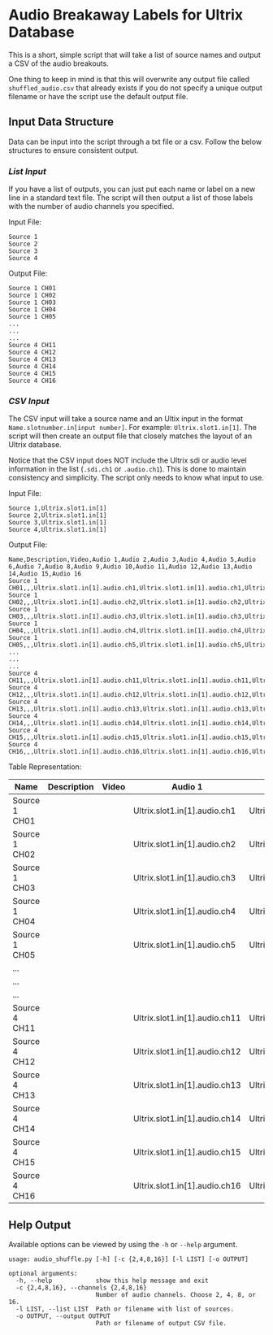 # **Audio Breakaway Labels for Ultrix Database**
This is a short, simple script that will take a list of source names and output a CSV of the audio breakouts.

One thing to keep in mind is that this will overwrite any output file called `shuffled_audio.csv` that already exists if you do not specify a unique output filename or have the script use the default output file.

## **Input Data Structure**
Data can be input into the script through a txt file or a csv. Follow the below structures to ensure consistent output.

### *List Input*
If you have a list of outputs, you can just put each name or label on a new line in a standard text file. The script will then output a list of those labels with the number of audio channels you specified.

Input File:
``` 
Source 1
Source 2
Source 3
Source 4
```

Output File:
```
Source 1 CH01
Source 1 CH02
Source 1 CH03
Source 1 CH04
Source 1 CH05
...
...
...
Source 4 CH11
Source 4 CH12
Source 4 CH13
Source 4 CH14
Source 4 CH15
Source 4 CH16
```

### *CSV Input*
The CSV input will take a source name and an Ultix input in the format `Name.slotnumber.in[input number]`. For example: `Ultrix.slot1.in[1]`. The script will then create an output file that closely matches the layout of an Ultrix database.

Notice that the CSV input does NOT include the Ultrix sdi or audio level information in the list (`.sdi.ch1` or `.audio.ch1`). This is done to maintain consistency and simplicity. The script only needs to know what input to use.

Input File:
```
Source 1,Ultrix.slot1.in[1]
Source 2,Ultrix.slot1.in[1]
Source 3,Ultrix.slot1.in[1]
Source 4,Ultrix.slot1.in[1]
```

Output File:
```
Name,Description,Video,Audio 1,Audio 2,Audio 3,Audio 4,Audio 5,Audio 6,Audio 7,Audio 8,Audio 9,Audio 10,Audio 11,Audio 12,Audio 13,Audio 14,Audio 15,Audio 16
Source 1 CH01,,,Ultrix.slot1.in[1].audio.ch1,Ultrix.slot1.in[1].audio.ch1,Ultrix.slot1.in[1].audio.ch1,Ultrix.slot1.in[1].audio.ch1,Ultrix.slot1.in[1].audio.ch1,Ultrix.slot1.in[1].audio.ch1,Ultrix.slot1.in[1].audio.ch1,Ultrix.slot1.in[1].audio.ch1,Ultrix.slot1.in[1].audio.ch1,Ultrix.slot1.in[1].audio.ch1,Ultrix.slot1.in[1].audio.ch1,Ultrix.slot1.in[1].audio.ch1,Ultrix.slot1.in[1].audio.ch1,Ultrix.slot1.in[1].audio.ch1,Ultrix.slot1.in[1].audio.ch1,Ultrix.slot1.in[1].audio.ch1
Source 1 CH02,,,Ultrix.slot1.in[1].audio.ch2,Ultrix.slot1.in[1].audio.ch2,Ultrix.slot1.in[1].audio.ch2,Ultrix.slot1.in[1].audio.ch2,Ultrix.slot1.in[1].audio.ch2,Ultrix.slot1.in[1].audio.ch2,Ultrix.slot1.in[1].audio.ch2,Ultrix.slot1.in[1].audio.ch2,Ultrix.slot1.in[1].audio.ch2,Ultrix.slot1.in[1].audio.ch2,Ultrix.slot1.in[1].audio.ch2,Ultrix.slot1.in[1].audio.ch2,Ultrix.slot1.in[1].audio.ch2,Ultrix.slot1.in[1].audio.ch2,Ultrix.slot1.in[1].audio.ch2,Ultrix.slot1.in[1].audio.ch2
Source 1 CH03,,,Ultrix.slot1.in[1].audio.ch3,Ultrix.slot1.in[1].audio.ch3,Ultrix.slot1.in[1].audio.ch3,Ultrix.slot1.in[1].audio.ch3,Ultrix.slot1.in[1].audio.ch3,Ultrix.slot1.in[1].audio.ch3,Ultrix.slot1.in[1].audio.ch3,Ultrix.slot1.in[1].audio.ch3,Ultrix.slot1.in[1].audio.ch3,Ultrix.slot1.in[1].audio.ch3,Ultrix.slot1.in[1].audio.ch3,Ultrix.slot1.in[1].audio.ch3,Ultrix.slot1.in[1].audio.ch3,Ultrix.slot1.in[1].audio.ch3,Ultrix.slot1.in[1].audio.ch3,Ultrix.slot1.in[1].audio.ch3
Source 1 CH04,,,Ultrix.slot1.in[1].audio.ch4,Ultrix.slot1.in[1].audio.ch4,Ultrix.slot1.in[1].audio.ch4,Ultrix.slot1.in[1].audio.ch4,Ultrix.slot1.in[1].audio.ch4,Ultrix.slot1.in[1].audio.ch4,Ultrix.slot1.in[1].audio.ch4,Ultrix.slot1.in[1].audio.ch4,Ultrix.slot1.in[1].audio.ch4,Ultrix.slot1.in[1].audio.ch4,Ultrix.slot1.in[1].audio.ch4,Ultrix.slot1.in[1].audio.ch4,Ultrix.slot1.in[1].audio.ch4,Ultrix.slot1.in[1].audio.ch4,Ultrix.slot1.in[1].audio.ch4,Ultrix.slot1.in[1].audio.ch4
Source 1 CH05,,,Ultrix.slot1.in[1].audio.ch5,Ultrix.slot1.in[1].audio.ch5,Ultrix.slot1.in[1].audio.ch5,Ultrix.slot1.in[1].audio.ch5,Ultrix.slot1.in[1].audio.ch5,Ultrix.slot1.in[1].audio.ch5,Ultrix.slot1.in[1].audio.ch5,Ultrix.slot1.in[1].audio.ch5,Ultrix.slot1.in[1].audio.ch5,Ultrix.slot1.in[1].audio.ch5,Ultrix.slot1.in[1].audio.ch5,Ultrix.slot1.in[1].audio.ch5,Ultrix.slot1.in[1].audio.ch5,Ultrix.slot1.in[1].audio.ch5,Ultrix.slot1.in[1].audio.ch5,Ultrix.slot1.in[1].audio.ch5
...
...
...
Source 4 CH11,,,Ultrix.slot1.in[1].audio.ch11,Ultrix.slot1.in[1].audio.ch11,Ultrix.slot1.in[1].audio.ch11,Ultrix.slot1.in[1].audio.ch11,Ultrix.slot1.in[1].audio.ch11,Ultrix.slot1.in[1].audio.ch11,Ultrix.slot1.in[1].audio.ch11,Ultrix.slot1.in[1].audio.ch11,Ultrix.slot1.in[1].audio.ch11,Ultrix.slot1.in[1].audio.ch11,Ultrix.slot1.in[1].audio.ch11,Ultrix.slot1.in[1].audio.ch11,Ultrix.slot1.in[1].audio.ch11,Ultrix.slot1.in[1].audio.ch11,Ultrix.slot1.in[1].audio.ch11,Ultrix.slot1.in[1].audio.ch11
Source 4 CH12,,,Ultrix.slot1.in[1].audio.ch12,Ultrix.slot1.in[1].audio.ch12,Ultrix.slot1.in[1].audio.ch12,Ultrix.slot1.in[1].audio.ch12,Ultrix.slot1.in[1].audio.ch12,Ultrix.slot1.in[1].audio.ch12,Ultrix.slot1.in[1].audio.ch12,Ultrix.slot1.in[1].audio.ch12,Ultrix.slot1.in[1].audio.ch12,Ultrix.slot1.in[1].audio.ch12,Ultrix.slot1.in[1].audio.ch12,Ultrix.slot1.in[1].audio.ch12,Ultrix.slot1.in[1].audio.ch12,Ultrix.slot1.in[1].audio.ch12,Ultrix.slot1.in[1].audio.ch12,Ultrix.slot1.in[1].audio.ch12
Source 4 CH13,,,Ultrix.slot1.in[1].audio.ch13,Ultrix.slot1.in[1].audio.ch13,Ultrix.slot1.in[1].audio.ch13,Ultrix.slot1.in[1].audio.ch13,Ultrix.slot1.in[1].audio.ch13,Ultrix.slot1.in[1].audio.ch13,Ultrix.slot1.in[1].audio.ch13,Ultrix.slot1.in[1].audio.ch13,Ultrix.slot1.in[1].audio.ch13,Ultrix.slot1.in[1].audio.ch13,Ultrix.slot1.in[1].audio.ch13,Ultrix.slot1.in[1].audio.ch13,Ultrix.slot1.in[1].audio.ch13,Ultrix.slot1.in[1].audio.ch13,Ultrix.slot1.in[1].audio.ch13,Ultrix.slot1.in[1].audio.ch13
Source 4 CH14,,,Ultrix.slot1.in[1].audio.ch14,Ultrix.slot1.in[1].audio.ch14,Ultrix.slot1.in[1].audio.ch14,Ultrix.slot1.in[1].audio.ch14,Ultrix.slot1.in[1].audio.ch14,Ultrix.slot1.in[1].audio.ch14,Ultrix.slot1.in[1].audio.ch14,Ultrix.slot1.in[1].audio.ch14,Ultrix.slot1.in[1].audio.ch14,Ultrix.slot1.in[1].audio.ch14,Ultrix.slot1.in[1].audio.ch14,Ultrix.slot1.in[1].audio.ch14,Ultrix.slot1.in[1].audio.ch14,Ultrix.slot1.in[1].audio.ch14,Ultrix.slot1.in[1].audio.ch14,Ultrix.slot1.in[1].audio.ch14
Source 4 CH15,,,Ultrix.slot1.in[1].audio.ch15,Ultrix.slot1.in[1].audio.ch15,Ultrix.slot1.in[1].audio.ch15,Ultrix.slot1.in[1].audio.ch15,Ultrix.slot1.in[1].audio.ch15,Ultrix.slot1.in[1].audio.ch15,Ultrix.slot1.in[1].audio.ch15,Ultrix.slot1.in[1].audio.ch15,Ultrix.slot1.in[1].audio.ch15,Ultrix.slot1.in[1].audio.ch15,Ultrix.slot1.in[1].audio.ch15,Ultrix.slot1.in[1].audio.ch15,Ultrix.slot1.in[1].audio.ch15,Ultrix.slot1.in[1].audio.ch15,Ultrix.slot1.in[1].audio.ch15,Ultrix.slot1.in[1].audio.ch15
Source 4 CH16,,,Ultrix.slot1.in[1].audio.ch16,Ultrix.slot1.in[1].audio.ch16,Ultrix.slot1.in[1].audio.ch16,Ultrix.slot1.in[1].audio.ch16,Ultrix.slot1.in[1].audio.ch16,Ultrix.slot1.in[1].audio.ch16,Ultrix.slot1.in[1].audio.ch16,Ultrix.slot1.in[1].audio.ch16,Ultrix.slot1.in[1].audio.ch16,Ultrix.slot1.in[1].audio.ch16,Ultrix.slot1.in[1].audio.ch16,Ultrix.slot1.in[1].audio.ch16,Ultrix.slot1.in[1].audio.ch16,Ultrix.slot1.in[1].audio.ch16,Ultrix.slot1.in[1].audio.ch16,Ultrix.slot1.in[1].audio.ch16
```
Table Representation:

| Name          | Description | Video | Audio 1                       | Audio 2                       | Audio 3                       | Audio 4                       | Audio 5                       | Audio 6                       | Audio 7                       | Audio 8                       | Audio 9                       | Audio 10                      | Audio 11                      | Audio 12                      | Audio 13                      | Audio 14                      | Audio 15                      | Audio 16                      |
| ------------- | ----------- | ----- | ----------------------------- | ----------------------------- | ----------------------------- | ----------------------------- | ----------------------------- | ----------------------------- | ----------------------------- | ----------------------------- | ----------------------------- | ----------------------------- | ----------------------------- | ----------------------------- | ----------------------------- | ----------------------------- | ----------------------------- | ----------------------------- |
| Source 1 CH01 |             |       | Ultrix.slot1.in[1].audio.ch1  | Ultrix.slot1.in[1].audio.ch1  | Ultrix.slot1.in[1].audio.ch1  | Ultrix.slot1.in[1].audio.ch1  | Ultrix.slot1.in[1].audio.ch1  | Ultrix.slot1.in[1].audio.ch1  | Ultrix.slot1.in[1].audio.ch1  | Ultrix.slot1.in[1].audio.ch1  | Ultrix.slot1.in[1].audio.ch1  | Ultrix.slot1.in[1].audio.ch1  | Ultrix.slot1.in[1].audio.ch1  | Ultrix.slot1.in[1].audio.ch1  | Ultrix.slot1.in[1].audio.ch1  | Ultrix.slot1.in[1].audio.ch1  | Ultrix.slot1.in[1].audio.ch1  | Ultrix.slot1.in[1].audio.ch1  |
| Source 1 CH02 |             |       | Ultrix.slot1.in[1].audio.ch2  | Ultrix.slot1.in[1].audio.ch2  | Ultrix.slot1.in[1].audio.ch2  | Ultrix.slot1.in[1].audio.ch2  | Ultrix.slot1.in[1].audio.ch2  | Ultrix.slot1.in[1].audio.ch2  | Ultrix.slot1.in[1].audio.ch2  | Ultrix.slot1.in[1].audio.ch2  | Ultrix.slot1.in[1].audio.ch2  | Ultrix.slot1.in[1].audio.ch2  | Ultrix.slot1.in[1].audio.ch2  | Ultrix.slot1.in[1].audio.ch2  | Ultrix.slot1.in[1].audio.ch2  | Ultrix.slot1.in[1].audio.ch2  | Ultrix.slot1.in[1].audio.ch2  | Ultrix.slot1.in[1].audio.ch2  |
| Source 1 CH03 |             |       | Ultrix.slot1.in[1].audio.ch3  | Ultrix.slot1.in[1].audio.ch3  | Ultrix.slot1.in[1].audio.ch3  | Ultrix.slot1.in[1].audio.ch3  | Ultrix.slot1.in[1].audio.ch3  | Ultrix.slot1.in[1].audio.ch3  | Ultrix.slot1.in[1].audio.ch3  | Ultrix.slot1.in[1].audio.ch3  | Ultrix.slot1.in[1].audio.ch3  | Ultrix.slot1.in[1].audio.ch3  | Ultrix.slot1.in[1].audio.ch3  | Ultrix.slot1.in[1].audio.ch3  | Ultrix.slot1.in[1].audio.ch3  | Ultrix.slot1.in[1].audio.ch3  | Ultrix.slot1.in[1].audio.ch3  | Ultrix.slot1.in[1].audio.ch3  |
| Source 1 CH04 |             |       | Ultrix.slot1.in[1].audio.ch4  | Ultrix.slot1.in[1].audio.ch4  | Ultrix.slot1.in[1].audio.ch4  | Ultrix.slot1.in[1].audio.ch4  | Ultrix.slot1.in[1].audio.ch4  | Ultrix.slot1.in[1].audio.ch4  | Ultrix.slot1.in[1].audio.ch4  | Ultrix.slot1.in[1].audio.ch4  | Ultrix.slot1.in[1].audio.ch4  | Ultrix.slot1.in[1].audio.ch4  | Ultrix.slot1.in[1].audio.ch4  | Ultrix.slot1.in[1].audio.ch4  | Ultrix.slot1.in[1].audio.ch4  | Ultrix.slot1.in[1].audio.ch4  | Ultrix.slot1.in[1].audio.ch4  | Ultrix.slot1.in[1].audio.ch4  |
| Source 1 CH05 |             |       | Ultrix.slot1.in[1].audio.ch5  | Ultrix.slot1.in[1].audio.ch5  | Ultrix.slot1.in[1].audio.ch5  | Ultrix.slot1.in[1].audio.ch5  | Ultrix.slot1.in[1].audio.ch5  | Ultrix.slot1.in[1].audio.ch5  | Ultrix.slot1.in[1].audio.ch5  | Ultrix.slot1.in[1].audio.ch5  | Ultrix.slot1.in[1].audio.ch5  | Ultrix.slot1.in[1].audio.ch5  | Ultrix.slot1.in[1].audio.ch5  | Ultrix.slot1.in[1].audio.ch5  | Ultrix.slot1.in[1].audio.ch5  | Ultrix.slot1.in[1].audio.ch5  | Ultrix.slot1.in[1].audio.ch5  | Ultrix.slot1.in[1].audio.ch5  |
| ...           |             |       |                               |                               |                               |                               |                               |                               |                               |                               |                               |                               |                               |                               |                               |                               |                               |                               |
| ...           |             |       |                               |                               |                               |                               |                               |                               |                               |                               |                               |                               |                               |                               |                               |                               |                               |                               |
| ...           |             |       |                               |                               |                               |                               |                               |                               |                               |                               |                               |                               |                               |                               |                               |                               |                               |                               |
| Source 4 CH11 |             |       | Ultrix.slot1.in[1].audio.ch11 | Ultrix.slot1.in[1].audio.ch11 | Ultrix.slot1.in[1].audio.ch11 | Ultrix.slot1.in[1].audio.ch11 | Ultrix.slot1.in[1].audio.ch11 | Ultrix.slot1.in[1].audio.ch11 | Ultrix.slot1.in[1].audio.ch11 | Ultrix.slot1.in[1].audio.ch11 | Ultrix.slot1.in[1].audio.ch11 | Ultrix.slot1.in[1].audio.ch11 | Ultrix.slot1.in[1].audio.ch11 | Ultrix.slot1.in[1].audio.ch11 | Ultrix.slot1.in[1].audio.ch11 | Ultrix.slot1.in[1].audio.ch11 | Ultrix.slot1.in[1].audio.ch11 | Ultrix.slot1.in[1].audio.ch11 |
| Source 4 CH12 |             |       | Ultrix.slot1.in[1].audio.ch12 | Ultrix.slot1.in[1].audio.ch12 | Ultrix.slot1.in[1].audio.ch12 | Ultrix.slot1.in[1].audio.ch12 | Ultrix.slot1.in[1].audio.ch12 | Ultrix.slot1.in[1].audio.ch12 | Ultrix.slot1.in[1].audio.ch12 | Ultrix.slot1.in[1].audio.ch12 | Ultrix.slot1.in[1].audio.ch12 | Ultrix.slot1.in[1].audio.ch12 | Ultrix.slot1.in[1].audio.ch12 | Ultrix.slot1.in[1].audio.ch12 | Ultrix.slot1.in[1].audio.ch12 | Ultrix.slot1.in[1].audio.ch12 | Ultrix.slot1.in[1].audio.ch12 | Ultrix.slot1.in[1].audio.ch12 |
| Source 4 CH13 |             |       | Ultrix.slot1.in[1].audio.ch13 | Ultrix.slot1.in[1].audio.ch13 | Ultrix.slot1.in[1].audio.ch13 | Ultrix.slot1.in[1].audio.ch13 | Ultrix.slot1.in[1].audio.ch13 | Ultrix.slot1.in[1].audio.ch13 | Ultrix.slot1.in[1].audio.ch13 | Ultrix.slot1.in[1].audio.ch13 | Ultrix.slot1.in[1].audio.ch13 | Ultrix.slot1.in[1].audio.ch13 | Ultrix.slot1.in[1].audio.ch13 | Ultrix.slot1.in[1].audio.ch13 | Ultrix.slot1.in[1].audio.ch13 | Ultrix.slot1.in[1].audio.ch13 | Ultrix.slot1.in[1].audio.ch13 | Ultrix.slot1.in[1].audio.ch13 |
| Source 4 CH14 |             |       | Ultrix.slot1.in[1].audio.ch14 | Ultrix.slot1.in[1].audio.ch14 | Ultrix.slot1.in[1].audio.ch14 | Ultrix.slot1.in[1].audio.ch14 | Ultrix.slot1.in[1].audio.ch14 | Ultrix.slot1.in[1].audio.ch14 | Ultrix.slot1.in[1].audio.ch14 | Ultrix.slot1.in[1].audio.ch14 | Ultrix.slot1.in[1].audio.ch14 | Ultrix.slot1.in[1].audio.ch14 | Ultrix.slot1.in[1].audio.ch14 | Ultrix.slot1.in[1].audio.ch14 | Ultrix.slot1.in[1].audio.ch14 | Ultrix.slot1.in[1].audio.ch14 | Ultrix.slot1.in[1].audio.ch14 | Ultrix.slot1.in[1].audio.ch14 |
| Source 4 CH15 |             |       | Ultrix.slot1.in[1].audio.ch15 | Ultrix.slot1.in[1].audio.ch15 | Ultrix.slot1.in[1].audio.ch15 | Ultrix.slot1.in[1].audio.ch15 | Ultrix.slot1.in[1].audio.ch15 | Ultrix.slot1.in[1].audio.ch15 | Ultrix.slot1.in[1].audio.ch15 | Ultrix.slot1.in[1].audio.ch15 | Ultrix.slot1.in[1].audio.ch15 | Ultrix.slot1.in[1].audio.ch15 | Ultrix.slot1.in[1].audio.ch15 | Ultrix.slot1.in[1].audio.ch15 | Ultrix.slot1.in[1].audio.ch15 | Ultrix.slot1.in[1].audio.ch15 | Ultrix.slot1.in[1].audio.ch15 | Ultrix.slot1.in[1].audio.ch15 |
| Source 4 CH16 |             |       | Ultrix.slot1.in[1].audio.ch16 | Ultrix.slot1.in[1].audio.ch16 | Ultrix.slot1.in[1].audio.ch16 | Ultrix.slot1.in[1].audio.ch16 | Ultrix.slot1.in[1].audio.ch16 | Ultrix.slot1.in[1].audio.ch16 | Ultrix.slot1.in[1].audio.ch16 | Ultrix.slot1.in[1].audio.ch16 | Ultrix.slot1.in[1].audio.ch16 | Ultrix.slot1.in[1].audio.ch16 | Ultrix.slot1.in[1].audio.ch16 | Ultrix.slot1.in[1].audio.ch16 | Ultrix.slot1.in[1].audio.ch16 | Ultrix.slot1.in[1].audio.ch16 | Ultrix.slot1.in[1].audio.ch16 | Ultrix.slot1.in[1].audio.ch16 |

## **Help Output**
Available options can be viewed by using the `-h` or `--help` argument.

```
usage: audio_shuffle.py [-h] [-c {2,4,8,16}] [-l LIST] [-o OUTPUT]

optional arguments:
  -h, --help            show this help message and exit
  -c {2,4,8,16}, --channels {2,4,8,16}
                        Number of audio channels. Choose 2, 4, 8, or 16.
  -l LIST, --list LIST  Path or filename with list of sources.
  -o OUTPUT, --output OUTPUT
                        Path or filename of output CSV file.
```
